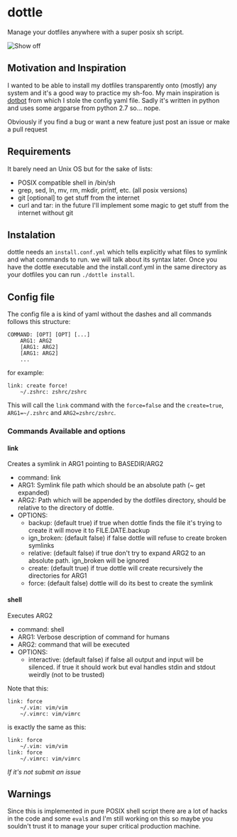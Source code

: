 # dottle

Manage your dotfiles anywhere with a super posix sh script.

![Show off](http://giant.gfycat.com/ScornfulBelovedCrow.gif)

## Motivation and Inspiration

I wanted to be able to install my dotfiles transparently onto (mostly) any system and it's a good way to practice my sh-foo. My main inspiration is [dotbot](https://github.com/anishathalye/dotbot) from which I stole the config yaml file. Sadly it's written in python and uses some argparse from python 2.7 so... nope.

Obviously if you find a bug or want a new feature just post an issue or make a pull request

## Requirements

It barely need an Unix OS but for the sake of lists:

* POSIX compatible shell in /bin/sh
* grep, sed, ln, mv, rm, mkdir, printf, etc. (all posix versions)
* git [optional] to get stuff from the internet
* curl and tar: in the future I'll implement some magic to get stuff from the internet without git

## Instalation

dottle needs an `install.conf.yml` which tells explicitly what files to symlink and what commands to run. we will talk about its syntax later. Once you have the dottle executable and the install.conf.yml in the same directory as your dotfiles you can run `./dottle install`.

## Config file

The config file a is kind of yaml without the dashes and all commands follows this structure:

```
COMMAND: [OPT] [OPT] [...]
    ARG1: ARG2
    [ARG1: ARG2]
    [ARG1: ARG2]
    ...
```

for example:

```
link: create force!
    ~/.zshrc: zshrc/zshrc
```

This will call the `link` command with the `force=false` and the `create=true`, `ARG1=~/.zshrc` and `ARG2=zshrc/zshrc`.

### Commands Available and options

#### link

Creates a symlink in ARG1 pointing to BASEDIR/ARG2

* command: link
* ARG1: Symlink file path which should be an absolute path (~ get expanded)
* ARG2: Path which will be appended by the dotfiles directory, should be relative to the directory of dottle.
* OPTIONS:
    * backup: (default true) if true when dottle finds the file it's trying to create it will move it to FILE.DATE.backup
    * ign_broken: (default false) if false dottle will refuse to create broken symlinks
    * relative: (default false) if true don't try to expand ARG2 to an absolute path. ign_broken will be ignored
    * create: (default true) if true dottle will create recursively the directories for ARG1
    * force: (default false) dottle will do its best to create the symlink

#### shell

Executes ARG2

* command: shell
* ARG1: Verbose description of command for humans
* ARG2: command that will be executed
* OPTIONS:
    * interactive: (default false) if false all output and input will be silenced. if true it should work but eval handles stdin and stdout weirdly (not to be trusted)

Note that this:

```
link: force
    ~/.vim: vim/vim
    ~/.vimrc: vim/vimrc
```

is exactly the same as this:

```
link: force
    ~/.vim: vim/vim
link: force
    ~/.vimrc: vim/vimrc
```

*If it's not submit an issue*

## Warnings

Since this is implemented in pure POSIX shell script there are a lot of hacks in the code and some `eval`s and I'm still working on this so maybe you souldn't trust it to manage your super critical production machine.
